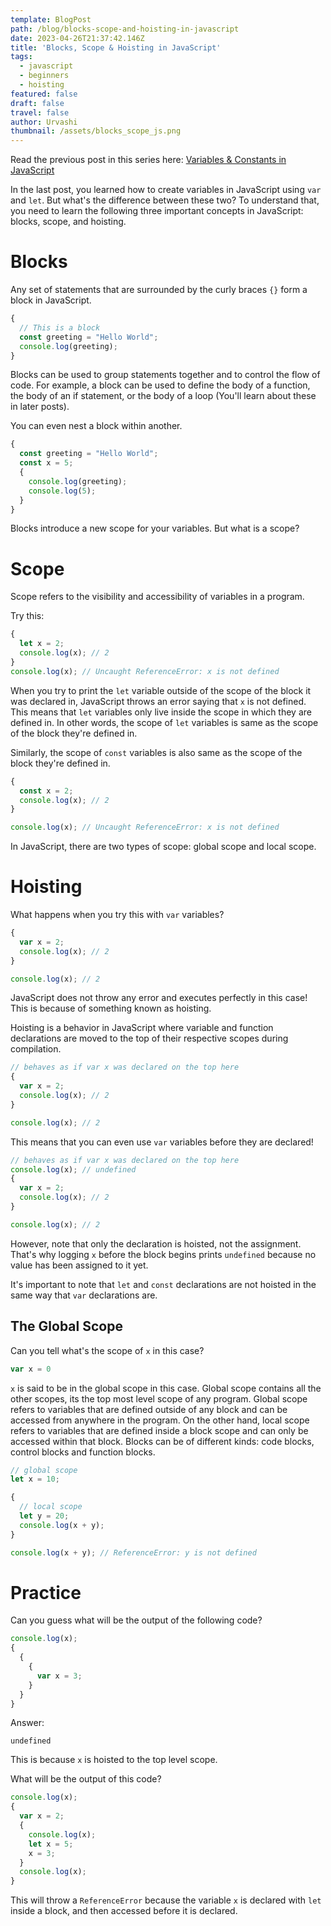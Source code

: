 ```yaml
---
template: BlogPost
path: /blog/blocks-scope-and-hoisting-in-javascript
date: 2023-04-26T21:37:42.146Z
title: 'Blocks, Scope & Hoisting in JavaScript'
tags:
  - javascript
  - beginners
  - hoisting
featured: false
draft: false
travel: false
author: Urvashi
thumbnail: /assets/blocks_scope_js.png
---
```


Read the previous post in this series here: [Variables & Constants in JavaScript](https://www.thecodedose.com/blog/variables-and-constants-in-javascript)

In the last post, you learned how to create variables in JavaScript using `var` and `let`.
But what's the difference between these two?
To understand that, you need to learn the following three important concepts in JavaScript: blocks, scope, and hoisting.

# Blocks

Any set of statements that are surrounded by the curly braces `{}` form a block in JavaScript.

```js
{
  // This is a block
  const greeting = "Hello World";
  console.log(greeting);
}
```

Blocks can be used to group statements together and to control the flow of code. For example, a block can be used to define the body of a function, the body of an if statement, or the body of a loop (You'll learn about these in later posts).

You can even nest a block within another.

```js
{
  const greeting = "Hello World";
  const x = 5;
  {
    console.log(greeting);
    console.log(5);
  }
}
```

Blocks introduce a new scope for your variables.
But what is a scope?

# Scope

Scope refers to the visibility and accessibility of variables in a program.

Try this:

```js
{
  let x = 2;
  console.log(x); // 2
}
console.log(x); // Uncaught ReferenceError: x is not defined
```

When you try to print the `let` variable outside of the scope of the block it was declared in, JavaScript throws an error saying that `x` is not defined.
This means that `let` variables only live inside the scope in which they are defined in.
In other words, the scope of `let` variables is same as the scope of the block they're defined in.

Similarly, the scope of `const` variables is also same as the scope of the block they're defined in.

```js
{
  const x = 2;
  console.log(x); // 2
}

console.log(x); // Uncaught ReferenceError: x is not defined
```

In JavaScript, there are two types of scope: global scope and local scope.

# Hoisting

What happens when you try this with `var` variables?

```js
{
  var x = 2;
  console.log(x); // 2
}

console.log(x); // 2
```

JavaScript does not throw any error and executes perfectly in this case!
This is because of something known as hoisting.

Hoisting is a behavior in JavaScript where variable and function declarations are moved to the top of their respective scopes during compilation.

```js
// behaves as if var x was declared on the top here
{
  var x = 2;
  console.log(x); // 2
}

console.log(x); // 2
```

This means that you can even use `var` variables before they are declared!

```js
// behaves as if var x was declared on the top here
console.log(x); // undefined
{
  var x = 2;
  console.log(x); // 2
}

console.log(x); // 2
```

However, note that only the declaration is hoisted, not the assignment.
That's why logging `x` before the block begins prints `undefined` because no value has been assigned to it yet.

It's important to note that `let` and `const` declarations are not hoisted in the same way that `var` declarations are.

## The Global Scope

Can you tell what's the scope of `x` in this case?

```js
var x = 0
```

`x` is said to be in the global scope in this case.
Global scope contains all the other scopes, its the top most level scope of any program.
Global scope refers to variables that are defined outside of any block and can be accessed from anywhere in the program.
On the other hand, local scope refers to variables that are defined inside a block scope and can only be accessed within that block.
Blocks can be of different kinds: code blocks, control blocks and function blocks.

```javascript
// global scope
let x = 10;

{
  // local scope
  let y = 20;
  console.log(x + y);
}

console.log(x + y); // ReferenceError: y is not defined
```

# Practice

Can you guess what will be the output of the following code?

```js
console.log(x);
{
  {
    {
      var x = 3;
    }
  }
}
```

Answer:

```
undefined
```

This is because `x` is hoisted to the top level scope.


What will be the output of this code?

```js
console.log(x);
{
  var x = 2;
  {
    console.log(x);
    let x = 5;
    x = 3;
  }
  console.log(x);
}
```

This will throw a `ReferenceError` because the variable `x` is declared with `let` inside a block, and then accessed before it is declared.
